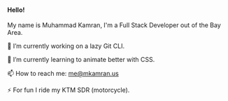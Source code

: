 #### Hello! 

  My name is Muhammad Kamran, I'm a Full Stack Developer out of the Bay Area.

 🔭 I’m currently working on a lazy Git CLI.
 
 🌱 I’m currently learning to animate better with CSS.
 
 📫 How to reach me: me@mkamran.us
 
 ⚡ For fun I ride my KTM SDR (motorcycle).

<!--
**mkamran67/mkamran67** is a ✨ _special_ ✨ repository because its `README.md` (this file) appears on your GitHub profile.



